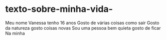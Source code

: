 # texto-sobre-minha-vida-
Meu nome Vanessa tenho 16 anos
Gosto de várias coisas como sair
Gosto da natureza gosto coisas novas
Sou uma pessoa bem quieta gosto de ficar 
Na minha 
